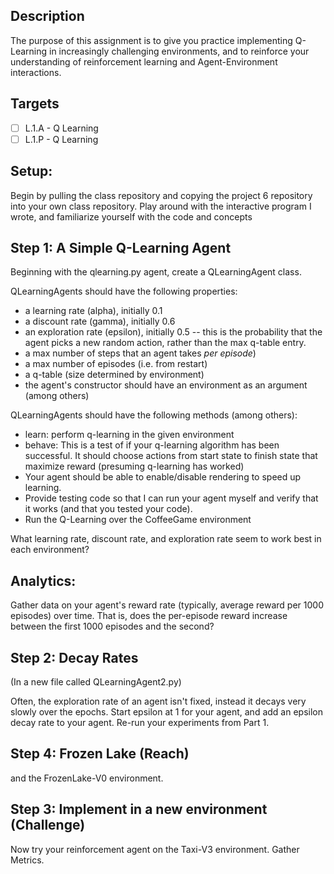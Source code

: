 ## Description

The purpose of this assignment is to give you practice implementing Q-Learning in increasingly challenging environments, and to reinforce your understanding of reinforcement learning and Agent-Environment interactions.

## Targets

- [ ] L.1.A - Q Learning
- [ ] L.1.P - Q Learning

## Setup:

Begin by pulling the class repository and copying the project 6 repository into your own class repository. Play around with the interactive program I wrote, and familiarize yourself with the code and concepts


## Step 1: A Simple Q-Learning Agent

Beginning with the qlearning.py agent, create a QLearningAgent class.  

QLearningAgents should have the following properties:

* a learning rate (alpha), initially 0.1
* a discount rate (gamma), initially 0.6
* an exploration rate (epsilon), initially 0.5 -- this is the probability that the agent picks a new random action, rather than the max q-table entry.
* a max number of steps that an agent takes *per episode*)
* a max number of episodes (i.e. from restart)
* a q-table (size determined by environment)
* the agent's constructor should have an environment as an argument (among others)

QLearningAgents should have the following methods (among others):

* learn: perform q-learning in the given environment
* behave: This is a test of if your q-learning algorithm has been successful.  It should choose actions from start state to finish state that maximize reward (presuming q-learning has worked)
* Your agent should be able to enable/disable rendering to speed up learning.
* Provide testing code so that I can run your agent myself and verify that it works (and that you tested your code).
* Run the Q-Learning over the CoffeeGame environment 

What learning rate, discount rate, and exploration rate seem to work best in each environment?

## Analytics:

Gather data on your agent's reward rate (typically, average reward per 1000 episodes) over time.  That is, does the per-episode reward increase between the first 1000 episodes and the second?

## Step 2: Decay Rates

(In a new file called QLearningAgent2.py)

Often, the exploration rate of an agent isn't fixed, instead it decays very slowly over the epochs. Start epsilon at 1 for your agent, and add an epsilon decay rate to your agent.  Re-run your experiments from Part 1.

## Step 4: Frozen Lake (Reach)

 and the FrozenLake-V0 environment.  

## Step 3: Implement in a new environment (Challenge)

Now try your reinforcement agent on the Taxi-V3 environment.   Gather Metrics.


